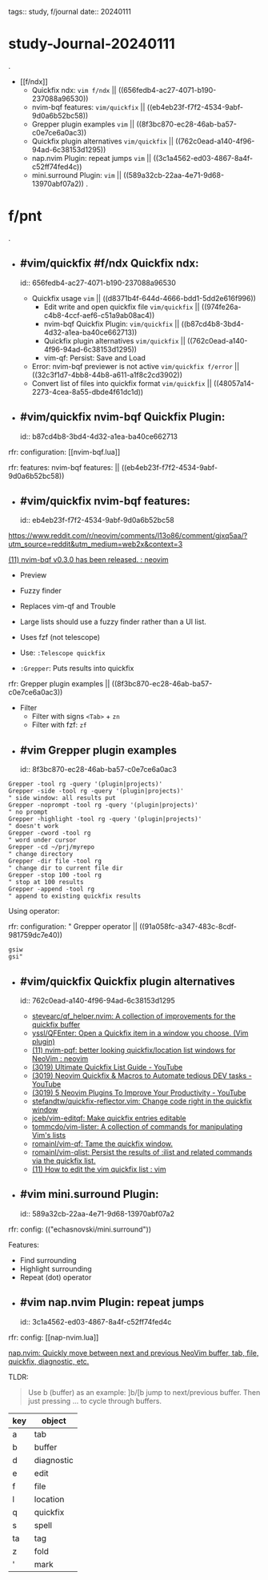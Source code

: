 tags:: study, f/journal
date:: 20240111

# study-Journal-20240111
.
- [[f/ndx]]
  - Quickfix ndx: `vim f/ndx`                   || ((656fedb4-ac27-4071-b190-237088a96530))
  - nvim-bqf features: `vim/quickfix`           || ((eb4eb23f-f7f2-4534-9abf-9d0a6b52bc58))
  - Grepper plugin examples `vim`               || ((8f3bc870-ec28-46ab-ba57-c0e7ce6a0ac3))
  - Quickfix plugin alternatives `vim/quickfix` || ((762c0ead-a140-4f96-94ad-6c38153d1295))
  - nap.nvim Plugin: repeat jumps `vim`         || ((3c1a4562-ed03-4867-8a4f-c52ff74fed4c))
  - mini.surround Plugin:  `vim`                || ((589a32cb-22aa-4e71-9d68-13970abf07a2))
.
# f/pnt
.
- ## #vim/quickfix #f/ndx Quickfix ndx:
  id:: 656fedb4-ac27-4071-b190-237088a96530
  - Quickfix usage `vim` || ((d8371b4f-644d-4666-bdd1-5dd2e616f996))
	- Edit write and open quickfix file `vim/quickfix` || ((974fe26a-c4b8-4ccf-aef6-c51a9ab08ac4))
	- nvim-bqf Quickfix Plugin: `vim/quickfix` || ((b87cd4b8-3bd4-4d32-a1ea-ba40ce662713))
	- Quickfix plugin alternatives `vim/quickfix` || ((762c0ead-a140-4f96-94ad-6c38153d1295))
	- vim-qf: Persist: Save and Load
  - Error: nvim-bqf previewer is not active `vim/quickfix f/error` || ((32c3f1d7-4bb8-44b8-a611-a1f8c2cd3902))
  - Convert list of files into quickfix format `vim/quickfix` || ((48057a14-2273-4cea-8a55-dbde4f61dc1d))

- ## #vim/quickfix nvim-bqf Quickfix Plugin:
  id:: b87cd4b8-3bd4-4d32-a1ea-ba40ce662713

rfr: configuration: [[nvim-bqf.lua]]

rfr: features: nvim-bqf features: || ((eb4eb23f-f7f2-4534-9abf-9d0a6b52bc58))

- ## #vim/quickfix nvim-bqf features:
  id:: eb4eb23f-f7f2-4534-9abf-9d0a6b52bc58

https://www.reddit.com/r/neovim/comments/l13o86/comment/gjxq5aa/?utm_source=reddit&utm_medium=web2x&context=3

[(11) nvim-bqf v0.3.0 has been released. : neovim](https://www.reddit.com/r/neovim/comments/sx5h6n/nvimbqf_v030_has_been_released/)

* Preview
* Fuzzy finder
* Replaces vim-qf and Trouble
* Large lists should use a fuzzy finder rather than a UI list.
* Uses fzf (not telescope)

* Use: `:Telescope quickfix`
* `:Grepper`: Puts results into quickfix

rfr: Grepper plugin examples || ((8f3bc870-ec28-46ab-ba57-c0e7ce6a0ac3))

* Filter
	* Filter with signs `<Tab>` + `zn`
	* Filter with fzf: `zf`

- ## #vim Grepper plugin examples
  id:: 8f3bc870-ec28-46ab-ba57-c0e7ce6a0ac3

```vim
Grepper -tool rg -query '(plugin|projects)'
Grepper -side -tool rg -query '(plugin|projects)'
" side window: all results put
Grepper -noprompt -tool rg -query '(plugin|projects)'
" no prompt
Grepper -highlight -tool rg -query '(plugin|projects)'
" doesn't work
Grepper -cword -tool rg 
" word under cursor
Grepper -cd ~/prj/myrepo
" change directory
Grepper -dir file -tool rg
" change dir to current file dir
Grepper -stop 100 -tool rg 
" stop at 100 results
Grepper -append -tool rg 
" append to existing quickfix results
```

Using operator:

rfr: configuration: " Grepper operator || ((91a058fc-a347-483c-8cdf-981759dc7e40))

```
gsiw
gsi"
```

- ## #vim/quickfix Quickfix plugin alternatives
  id:: 762c0ead-a140-4f96-94ad-6c38153d1295
	- [stevearc/qf_helper.nvim: A collection of improvements for the quickfix buffer](https://github.com/stevearc/qf_helper.nvim)
	- [yssl/QFEnter: Open a Quickfix item in a window you choose. (Vim plugin)](https://github.com/yssl/QFEnter)
	- [(11) nvim-pqf: better looking quickfix/location list windows for NeoVim : neovim](https://www.reddit.com/r/neovim/comments/q3a8a4/nvimpqf_better_looking_quickfixlocation_list/)
	- [(3019) Ultimate Quickfix List Guide - YouTube](https://www.youtube.com/watch?v=AuXZA-xCv04)
	- [(3019) Neovim Quickfix & Macros to Automate tedious DEV tasks - YouTube](https://www.youtube.com/watch?v=KlNzYMLK8N4)
	- [(3019) 5 Neovim Plugins To Improve Your Productivity - YouTube](https://www.youtube.com/watch?v=NJDu_53T_4M&t=212s)
	- [stefandtw/quickfix-reflector.vim: Change code right in the quickfix window](https://github.com/stefandtw/quickfix-reflector.vim)
	- [jceb/vim-editqf: Make quickfix entries editable](https://github.com/jceb/vim-editqf)
	- [tommcdo/vim-lister: A collection of commands for manipulating Vim's lists](https://github.com/tommcdo/vim-lister)
	- [romainl/vim-qf: Tame the quickfix window.](https://github.com/romainl/vim-qf)
	- [romainl/vim-qlist: Persist the results of :ilist and related commands via the quickfix list.](https://github.com/romainl/vim-qlist)
	- [(11) How to edit the vim quickfix list : vim](https://www.reddit.com/r/vim/comments/7dv9as/how_to_edit_the_vim_quickfix_list/)

- ## #vim mini.surround Plugin: 
  id:: 589a32cb-22aa-4e71-9d68-13970abf07a2

rfr: config: (("echasnovski/mini.surround"))

Features:

* Find surrounding
* Highlight surrounding
* Repeat (dot) operator

- ## #vim nap.nvim Plugin: repeat jumps
  id:: 3c1a4562-ed03-4867-8a4f-c52ff74fed4c

rfr: config: [[nap-nvim.lua]]

[nap.nvim: Quickly move between next and previous NeoVim buffer, tab, file, quickfix, diagnostic, etc.](https://github.com/liangxianzhe/nap.nvim)

TLDR: 

> Use b (buffer) as an example:
> ]b/[b jump to next/previous buffer. Then just pressing <c-n><c-n><c-n><c-p><c-p>... to cycle through buffers.

| key | object     |
|-----|------------|
| a   | tab        |
| b   | buffer     |
| d   | diagnostic |
| e   | edit       |
| f   | file       |
| l   | location   |
| q   | quickfix   |
| s   | spell      |
| ta  | tag        |
| z   | fold       |
| '   | mark       |

